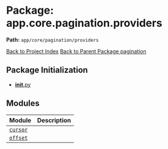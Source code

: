 # Package: app.core.pagination.providers

**Path:** `app/core/pagination/providers`

[Back to Project Index](../../../../../index.md)
[Back to Parent Package pagination](../index.md)

## Package Initialization
- [__init__.py](init.md)

## Modules

| Module | Description |
| --- | --- |
| [`cursor`](cursor.md) |  |
| [`offset`](offset.md) |  |
